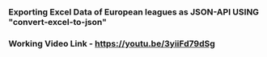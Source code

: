 ### Exporting Excel Data of European leagues as JSON-API USING "convert-excel-to-json"

### Working Video Link - https://youtu.be/3yiiFd79dSg
